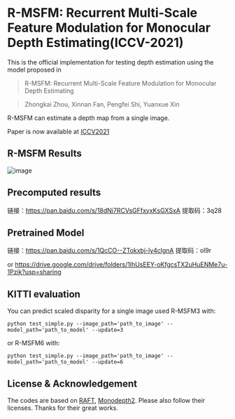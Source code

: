 # R-MSFM: Recurrent Multi-Scale Feature Modulation for Monocular Depth Estimating(ICCV-2021)
This is the official implementation for testing depth estimation using the model proposed in 
>R-MSFM: Recurrent Multi-Scale Feature Modulation for Monocular Depth Estimating

>Zhongkai Zhou, Xinnan Fan, Pengfei Shi, Yuanxue Xin


R-MSFM can estimate a depth map from a single image.

Paper is now available at [ICCV2021](https://openaccess.thecvf.com/content/ICCV2021/papers/Zhou_R-MSFM_Recurrent_Multi-Scale_Feature_Modulation_for_Monocular_Depth_Estimating_ICCV_2021_paper.pdf)
## R-MSFM Results
![image](https://user-images.githubusercontent.com/32475718/126870917-cac46d69-ab56-482f-911c-d738fe553d3d.png)


## Precomputed results
链接：https://pan.baidu.com/s/18dNi7RCVsGFfxyxKsGXSxA 
提取码：3q28

## Pretrained Model
链接：https://pan.baidu.com/s/1QcCO--ZTokxbj-ly4clgnA 
提取码：ol9r

or https://drive.google.com/drive/folders/1IhUsEEY-oKfgcsTX2uHuENMe7u-1Pzik?usp=sharing

## KITTI evaluation
You can predict scaled disparity for a single image used R-MSFM3 with:
```shell
python test_simple.py --image_path='path_to_image' --model_path='path_to_model' --update=3
```
or R-MSFM6 with:
```shell
python test_simple.py --image_path='path_to_image' --model_path='path_to_model' --update=6
```
## License & Acknowledgement
The codes are based on [RAFT](https://github.com/princeton-vl/RAFT), [Monodepth2](https://github.com/nianticlabs/monodepth2). Please also follow their licenses. Thanks for their great works.
